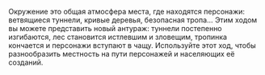 Окружение это общая атмосфера места, где находятся персонажи: ветвящиеся туннели, кривые деревья, безопасная тропа… Этим ходом вы можете представить новый антураж: туннели постепенно изгибаются, лес становится истлевшим и зловещим, тропинка кончается и персонажи вступают в чащу. Используйте этот ход, чтобы разнообразить местность на пути персонажей и населяющих её созданий.